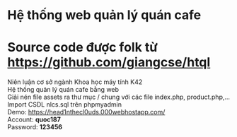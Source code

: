 # Hệ thống web quản lý quán cafe
# Source code được folk từ https://github.com/giangcse/htql
Niên luận cơ sở ngành Khoa học máy tính K42 <br>
Hệ thống quản lý quán cafe bằng web<br>
Giải nén file assets ra thư mục / chung với các file index.php, product.php,...<br>
Import CSDL nlcs.sql trên phpmyadmin<br>
Demo: <a href="https://head1nthecl0uds.000webhostapp.com/">https://head1nthecl0uds.000webhostapp.com/</a><br>
Account: <strong>quoc187</strong><br>
Password: <strong>123456<strong>
